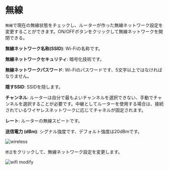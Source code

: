 # 無線

`無線`で現在の無線状態をチェックし、ルーターが作った無線ネットワーク設定を変更することができます。ON/OFFボタンをクリックして無線ネットワークを開閉できる。




**無線ネットワーク名称(SSID)**: Wi-Fiの名称です。

**無線ネットワークセキュリティ**: 暗号化技術です。

**無線ネットワークパスワード**: Wi-Fiのパスワードです、5文字以上ではなければなりません。

**隠すSSID**: SSIDを隠します。

**チャンネル**: ルーターは自分で最もよいチャンネルを選択できない、手動でチャンネルを選択することが必要です。中継としてルーターを使用する場合は、接続されているワイヤレスネットワークに応じてチャネルが固定されます。

**レート**: ルーターの無線スビートです。

**送信電力 (dBm)**: シグナル強度です、デフォルト強度は20dBmです。

![wireless](https://static.gl-inet.com/docs/jp/3/setup/slate/wireless/status.png)

`修正`をクリックして、無線ネットワーク設定を変更します。

![wifi modify](https://static.gl-inet.com/docs/jp/3/setup/slate/wireless/setting.png)
